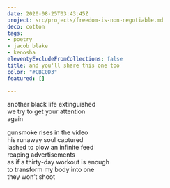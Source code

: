 ```yaml
---
date: 2020-08-25T03:43:45Z
project: src/projects/freedom-is-non-negotiable.md
deco: cotton
tags:
- poetry
- jacob blake
- kenosha
eleventyExcludeFromCollections: false
title: and you'll share this one too
color: "#CBC0D3"
featured: []

---
```

another black life extinguished  
we try to get your attention  
again

gunsmoke rises in the video  
his runaway soul captured  
lashed to plow an infinite feed  
reaping advertisements  
as if a thirty-day workout is enough  
to transform my body into one  
they won’t shoot